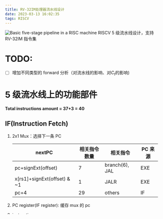```yaml
---
title: RV-32IM处理器流水线设计
date: 2023-03-13 16:02:35
tags: RISCV
---
```


![Basic five-stage pipeline in a RISC machine](https://s2.loli.net/2023/03/13/7GPzH91tmwkxvEC.png)
RISCV 5 级流水线设计，支持 RV-32IM 指令集

<!--more-->

# TODO:

- [ ] 增加不同类型的 forward 分析（对流水线的影响、对$C_t$的影响)

# 5 级流水线上的功能部件

**Total instructions amount = 37+3 = 40**

## IF(Instruction Fetch)

1. 2x1 Mux：选择下一条 PC

   | nextPC                      | 相关指令数量 | 相关指令       | PC 来源 |
   | --------------------------- | ------------ | -------------- | ------- |
   | pc+signExt(offset)          | 7            | branch(6), JAL | EXE     |
   | x[rs1]+signExt(offset) & ~1 | 1            | JALR           | EXE     |
   | pc+4                        | 29           | others         | IF      |

2. PC register(IF register): 缓存 mux 的 pc
3. instruction memory

## ID(Instruction Decode)

1. data register:
   - 2 组读端口：任何时刻都可以读出
   - 1 组写端口: 在时钟上升沿写入
2. decoder
3. extending unit
4. ID register: 缓存 IF 需要传递给 ID 的数据，如 instruction, PC, PC+4 及 decoder 的控制信号

## EXE(Execution)

1. ALU
2. 3x1 Mux: 实现 bypass
3. Adder：计算 Target PC，跳转结果判断可以复用 ALU
4. Branch Unit: 判断分支跳转是否发生
5. Target PC generator:
   - PC=PC+Imm: B-Type and JAL
   - PC=(PC+Imm) & ~(-1): JALR
6. EXE register: 缓存 ID 需要传递给 EXE 的数据

## MEM(Memory Access)

1. data memory
2. MEM register
3. MEM register: 缓存 EXE 需要传递给 MEM 的数据

## WB(Write Back)

1. 4x1 Mxu: 选择写回到 x[rd]的数据(ALU, Imm, PC+4, Memory)
2. WB register: 缓存 MEM 需要传递给 WB 的数据

RV-32I 中设计到的 load/store 指令有如下 8 条:

- LB
- LH
- LW
- LBU
- LHU
- SB
- SH
- SW

| Instruction | Assemble Code Demo    | Type   | Math Description                                    |
| ----------- | --------------------- | ------ | --------------------------------------------------- |
| LB          | `lb rd, (offset)rs1`  | I-Type | $x[rd]=signExt(M[x[rs1]+signExt(offset)]_{[7:0]})$  |
| LH          | `lh rd, (offset)rs1`  | I-Type | $x[rd]=signExt(M[x[rs1]+signExt(offset)]_{[15:0]})$ |
| LW          | `lw rd, (offset)rs1`  | I-Type | $x[rd]=M[x[rs1]+signExt(offset)]_{[31:0]}$          |
| LBU         | `lbu rd, (offset)rs1` | I-Type | $x[rd]=Ext(M[x[rs1]+signExt(offset)]_{[7:0]})$      |
| LHU         | `lhu rd, (offset)rs1` | I-Type | $x[rd]=Ext(M[x[rs1]+signExt(offset)]_{[15:0]})$     |
| SB          | `sb rs2, offset(rs0)` | S-Type | $M[x[rs1]+signExt(offset)]=x[rs2]_{[7:0]}$          |
| SH          | `sh rs2, offset(rs0)` | S-Type | $M[x[rs1]+signExt(offset)]=x[rs2]_{[15:0]}$         |
| SW          | `sw rs2, offset(rs0)` | S-Type | $M[x[rs1]+signExt(offset)]=x[rs2]_{[31:0]}$         |

> S-Type 里没有 rd 寄存器

# 访存指令的流水线映射

![image-20230318092404128](https://s2.loli.net/2023/03/19/ycgDbujHp4nQJRm.png)

## Load 指令

![image-20230318092343421](https://s2.loli.net/2023/03/19/xOVKMb6Zq9JoDEU.png)

load 指令有 5 条, load 指令都是 I-Type 的指令，其编码格式为:

| 31, 20       | 19, 15 | 14, 12   | 11, 7 | 6, 0    |
| ------------ | ------ | -------- | ----- | ------- |
| imm[11:0]    | rs1    | funct3   | rd    | opcode  |
| offset[11:0] | base   | 000->101 | dest  | 0000011 |

1. IF(Instruction Fetch): PC+=4
2. ID(Instruction Decode):
3. EXE(Execution)
4. MEM(Memory Access)
5. WB(Write Back): 在 clk 上升沿将 memory 中读到的数据存入到 x[rd]

## Store 指令

![image-20230318092145531](https://s2.loli.net/2023/03/19/krpq7IoAci2VBf8.png)

Store 指令有 3 条，都是 S-Type 指令，其编码格式为:

| 31, 25       | 24, 20 | 19, 15 | 14, 12   | 11, 7       | 6, 0    |
| ------------ | ------ | ------ | -------- | ----------- | ------- |
| imm[11:0]    | rs2    | rs1    | funct3   | imm[4:0]    | opcode  |
| offset[11:5] | src    | base   | 000->010 | offset[4:0] | 0100011 |
